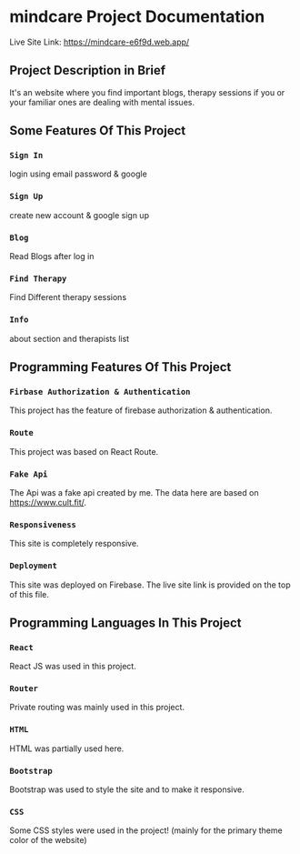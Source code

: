 # mindcare Project Documentation

Live Site Link: https://mindcare-e6f9d.web.app/

## Project Description in Brief

It's an website where you find important blogs, therapy sessions if you or your familiar ones are dealing with mental issues.

## Some Features Of This Project

### `Sign In`

login using email password & google

### `Sign Up`

create new account & google sign up

### `Blog`

Read Blogs after log in

### `Find Therapy`

Find Different therapy sessions

### `Info`

about section and therapists list

## Programming Features Of This Project

### `Firbase Authorization & Authentication`

This project has the feature of firebase authorization & authentication.

### `Route`

This project was based on React Route.

### `Fake Api`

The Api was a fake api created by me. The data here are based on https://www.cult.fit/.

### `Responsiveness`

This site is completely responsive.

### `Deployment`

This site was deployed on Firebase. The live site link is provided on the top of this file.



## Programming Languages In This Project

### `React`

React JS was used in this project.

### `Router`

Private routing was mainly used in this project.

### `HTML`

HTML was partially used here.

### `Bootstrap`

Bootstrap was used to style the site and to make it responsive. 

### `CSS`

Some CSS styles were used in the project! (mainly for the primary theme color of the website)